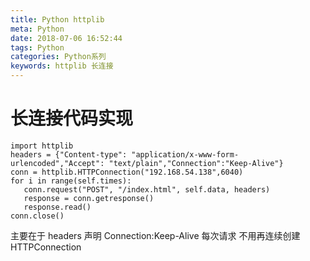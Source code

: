 ```yaml
---
title: Python httplib
meta: Python
date: 2018-07-06 16:52:44
tags: Python
categories: Python系列
keywords: httplib 长连接
---
```


# 长连接代码实现

```
import httplib
headers = {"Content-type": "application/x-www-form-urlencoded","Accept": "text/plain","Connection":"Keep-Alive"}
conn = httplib.HTTPConnection("192.168.54.138",6040)
for i in range(self.times):
   conn.request("POST", "/index.html", self.data, headers)
   response = conn.getresponse()
   response.read()
conn.close()
```

主要在于 headers 声明 Connection:Keep-Alive
每次请求 不用再连续创建 HTTPConnection


#
